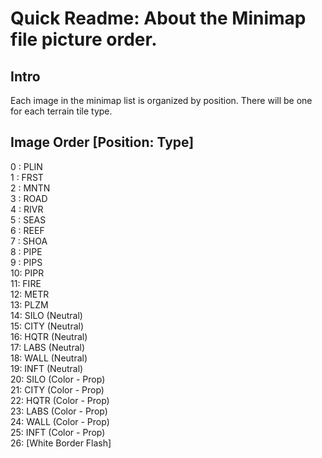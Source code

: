 # Quick Readme: About the Minimap file picture order.

## Intro

Each image in the minimap list is organized by position. There will be one for each terrain tile type.

## Image Order [Position: Type]

0 : PLIN  
1 : FRST  
2 : MNTN  
3 : ROAD  
4 : RIVR  
5 : SEAS  
6 : REEF  
7 : SHOA  
8 : PIPE  
9 : PIPS  
10: PIPR  
11: FIRE  
12: METR  
13: PLZM  
14: SILO (Neutral)  
15: CITY (Neutral)  
16: HQTR (Neutral)  
17: LABS (Neutral)  
18: WALL (Neutral)  
19: INFT (Neutral)  
20: SILO (Color - Prop)  
21: CITY (Color - Prop)  
22: HQTR (Color - Prop)  
23: LABS (Color - Prop)  
24: WALL (Color - Prop)  
25: INFT (Color - Prop)  
26: [White Border Flash]  
